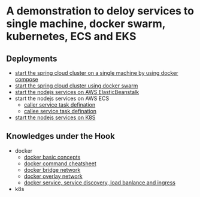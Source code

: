 
# A demonstration to deloy services to single machine, docker swarm, kubernetes, ECS and EKS

## Deployments
- [start the spring cloud cluster on a single machine
 by using docker compose](single-node.md)
- [start the spring cloud cluster using docker swarm](docker-swarm.md)
- [start the nodejs services on AWS ElasticBeanstalk](node-http-server-eb/Dockerrun.aws.json)
- start the nodejs services on AWS ECS
    - [caller service task defination](node-http-server-ecs/aws-task-defination-node-http-server-1.json)
    - [callee service task defination](node-http-server-ecs/aws-task-defination-node-http-server-2.json)
- [start the nodejs services on K8S](node-http-server-k8s/README.md)

## Knowledges under the Hook

- docker
  - [docker basic concepts](./docker-concepts.md)
  - [docker command cheatsheet](./docker-command-cheatsheet.md)
  - [docker bridge network](./docker-bridge-network.md)
  - [docker overlay network](./docker-overlay-network.md)
  - [docker service, service discovery, load banlance and ingress](https://success.docker.com/article/ucp-service-discovery-swarm)
- k8s
